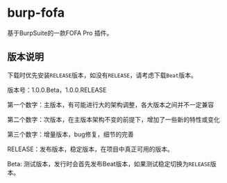 # burp-fofa

基于BurpSuite的一款FOFA Pro 插件。


## 版本说明

下载时优先安装`RELEASE`版本，如没有`RELEASE`，请考虑下载`Beat`版本。

版本号：1.0.0.Beta，1.0.0.RELEASE

第一个数字：主版本，有可能进行大的架构调整，各大版本之间并不一定兼容

第二个数字：次版本，在主版本架构不变的前提下，增加了一些新的特性或变化

第三个数字：增量版本，bug修复，细节的完善

RELEASE：发布版本，稳定版本，在项目中真正可用的版本。

Beta: 测试版本，发行时会首先发布Beat版本，如果测试稳定切换为`RELEASE`版本。
